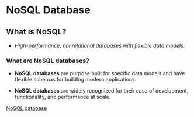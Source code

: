 # **NoSQL Database**

## **What is NoSQL?**

- *High-performance, nonrelational databases with flexible data models.*

### **What are NoSQL databases?**

- **NoSQL databases** are purpose built for specific data models and have flexible schemas for building modern applications. 

- **NoSQL databases** are widely recognized for their ease of development, functionality, and performance at scale. 



[NoSQL database](https://aws.amazon.com/nosql/)